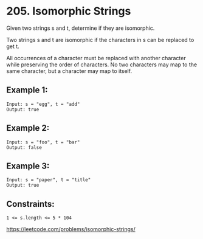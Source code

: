 # 205. Isomorphic Strings

Given two strings s and t, determine if they are isomorphic.

Two strings s and t are isomorphic if the characters in s can be replaced to get t.

All occurrences of a character must be replaced with another character while preserving the order of characters. No two characters may map to the same character, but a character may map to itself.

## Example 1:

    Input: s = "egg", t = "add"
    Output: true

## Example 2:

    Input: s = "foo", t = "bar"
    Output: false

## Example 3:

    Input: s = "paper", t = "title"
    Output: true

## Constraints:

    1 <= s.length <= 5 * 104

https://leetcode.com/problems/isomorphic-strings/
